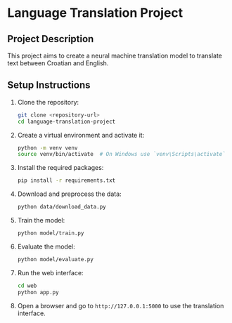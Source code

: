 # Language Translation Project

## Project Description
This project aims to create a neural machine translation model to translate text between Croatian and English.

## Setup Instructions

1. Clone the repository:
    ```bash
    git clone <repository-url>
    cd language-translation-project
    ```

2. Create a virtual environment and activate it:
    ```bash
    python -m venv venv
    source venv/bin/activate  # On Windows use `venv\Scripts\activate`
    ```

3. Install the required packages:
    ```bash
    pip install -r requirements.txt
    ```

4. Download and preprocess the data:
    ```bash
    python data/download_data.py
    ```

5. Train the model:
    ```bash
    python model/train.py
    ```

6. Evaluate the model:
    ```bash
    python model/evaluate.py
    ```

7. Run the web interface:
    ```bash
    cd web
    python app.py
    ```

8. Open a browser and go to `http://127.0.0.1:5000` to use the translation interface.


